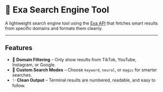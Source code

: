 # 🔎 Exa Search Engine Tool

A lightweight search engine tool using the [Exa API](https://exa.ai/) that fetches smart results from specific domains and formats them cleanly.  

---

## Features

- 🎯 **Domain Filtering** – Only show results from TikTok, YouTube, Instagram, or Google.  
- 🧠 **Custom Search Modes** – Choose `keyword`, `neural`, or `magic` for smarter searches.  
- ✨ **Clean Output** – Terminal results are numbered, readable, and easy to follow.  
  
